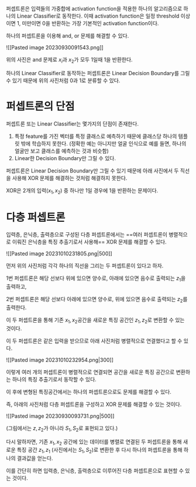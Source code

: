 퍼셉트론은 입력들의 가중합에 activation function을 적용한 하나의 알고리즘으로 하나의 Linear Classifier로 동작한다. 이때 activation function은 일정 threshold 이상이면 1, 미만이면 0을 반환하는 가장 기본적인 activation function이다.

하나의 퍼셉트론을 이용해 and, or 문제를 해결할 수 있다.

![[Pasted image 20230930091543.png]]

위의 사진은 and 문제로 $x_i$과 $x_2$가 모두 1일때 1을 반환한다.

하나의 Linear Classifier로 동작하는 퍼셉트론은 Linear Decision Boundary를 그릴 수 있기 때문에 위의 사진처럼 0과 1로 분류할 수 있다.

# 퍼셉트론의 단점

퍼셉트론 또는 Linear Classifier는 몇가지의 단점이 존재한다.

1. 특정 feature를 가진 벡터를 특정 클래스로 예측하기 때문에 클래스당 하나의 템플릿 밖에 학습하지 못한다. (정확한 예는 아니지만 얼굴 인식으로 예를 들면, 하나의 얼굴만 보고 클래스를 예측하는 것과 비슷함)
2. Linear한 Decision Boundary만 그릴 수 있다.

퍼셉트론은 Linear Decision Boundary만 그릴 수 있기 때문에 아래 사진에서 두 직선을 사용해 XOR 문제를 해결하는 것처럼 해결하지 못한다.

XOR은 2개의 입력($x_1, x_2$) 중 하나만 1일 경우에 1을 반환하는 문제이다.

# 다층 퍼셉트론

입력층, 은닉층, 출력층으로 구성된 다층 퍼셉트론에서는 ==여러 퍼셉트론이 병렬적으로 이뤄진 은닉층을 특징 추출기로서 사용해== XOR 문제를 해결할 수 있다.

![[Pasted image 20231010231805.png|500]]

먼저 위의 사진처럼 각각 하나의 직선을 그리는 두 퍼셉트론이 있다고 하자.

1번 퍼셉트론은 해당 선보다 위에 있으면 양수로, 아래에 있으면 음수로 출력되는 $z_1$을 출력하고,

2번 퍼셉트론은 해당 선보다 아래에 있으면 양수로, 위에 있으면 음수로 출력되는 $z_2$를 출력한다.

이 두 퍼셉트론을 통해 기존 $x_1, x_2$공간을 새로운 특징 공간인 $z_1, z_2$로 변환할 수 있는 것이다.

이 두 퍼셉트론은 같은 입력을 받으므로 아래 사진처럼 병렬적으로 연결했다고 할 수 있다.

![[Pasted image 20231010232954.png|300]]

이렇게 여러 개의 퍼셉트론이 병렬적으로 연결되면 공간을 새로운 특징 공간으로 변환하는 하나의 특징 추출기로서 동작할 수 있다.

이 후에 변형된 특징공간에서는 하나의 퍼셉트론으로도 문제를 해결할 수 있다.

즉, 아래의 사진처럼 다층 퍼셉트론을 구성하고 XOR 문제를 해결할 수 있는 것이다.

![[Pasted image 20230930093731.png|500]]

(그림에서는 $z, z_2$가 아니라 $S_1, S_2$로 표현되고 있다.)

다시 말하자면, 기존 $x_1, x_2$ 공간에 있는 데이터를 병렬로 연결된 두 퍼셉트론을 통해 새로운 특징 공간 $z_1, z_1$ (사진에서는 $S_1, S_2$)로 변환한 후 다시 하나의 퍼셉트론을 통해 하나의 결과값을 얻는다.

이를 간단히 하면 입력층, 은닉층, 출력층으로 이루어진 다층 퍼셉트론으로 표현할 수 있는 것이다.


